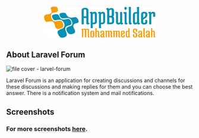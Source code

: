 <p align="center"><img src="logo.svg" width="300" alt=""></p>

## About Laravel Forum

![file cover - larvel-forum](https://user-images.githubusercontent.com/109177230/202863388-159393b1-ffee-48ac-9ebe-565c791849a6.png)

Laravel Forum is an application for creating discussions and channels for these discussions and making replies for them and you can choose the best answer. There is a notification system and mail notifications.

## Screenshots
### For more screenshots [here](screenshots/SCREENSHOTS.md).
